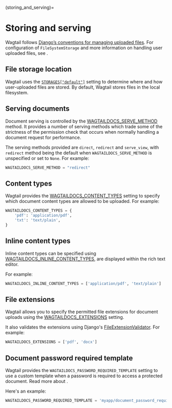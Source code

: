 (storing_and_serving)=

# Storing and serving

Wagtail follows [Django’s conventions for managing uploaded files](inv:django#topics/files). For configuration of `FileSystemStorage` and more information on handling user uploaded files, see [](user_uploaded_files).

## File storage location

Wagtail uses the [`STORAGES["default"]`](https://docs.djangoproject.com/en/stable/ref/settings/#std:setting-STORAGES) setting to determine where and how user-uploaded files are stored. By default, Wagtail stores files in the local filesystem.

## Serving documents

Document serving is controlled by the [WAGTAILDOCS_SERVE_METHOD](wagtaildocs_serve_method) method. It provides a number of serving methods which trade some of the strictness of the permission check that occurs when normally handling a document request for performance.

The serving methods provided are `direct`, `redirect` and `serve_view`, with `redirect` method being the default when `WAGTAILDOCS_SERVE_METHOD` is unspecified or set to `None`. For example:

```python
WAGTAILDOCS_SERVE_METHOD = "redirect"
```

## Content types

Wagtail provides the [WAGTAILDOCS_CONTENT_TYPES](wagtaildocs_content_types) setting to specify which document content types are allowed to be uploaded. For example:

```python
WAGTAILDOCS_CONTENT_TYPES = {
    'pdf': 'application/pdf',
    'txt': 'text/plain',
}
```

## Inline content types

Inline content types can be specified using [WAGTAILDOCS_INLINE_CONTENT_TYPES](wagtaildocs_inline_content_types), are displayed within the rich text editor.

For example:

```python
WAGTAILDOCS_INLINE_CONTENT_TYPES = ['application/pdf', 'text/plain']
```

## File extensions

Wagtail allows you to specify the permitted file extensions for document uploads using the [WAGTAILDOCS_EXTENSIONS](wagtaildocs_extensions) setting.

It also validates the extensions using Django's [FileExtensionValidator](https://docs.djangoproject.com/en/stable/ref/validators/#fileextensionvalidator). For example:

```python
WAGTAILDOCS_EXTENSIONS = ['pdf', 'docx']
```

## Document password required template

Wagtail provides the `WAGTAILDOCS_PASSWORD_REQUIRED_TEMPLATE` setting to use a custom template when a password is required to access a protected document. Read more about [](private_pages).

Here's an example:

```python
WAGTAILDOCS_PASSWORD_REQUIRED_TEMPLATE = 'myapp/document_password_required.html'
```
